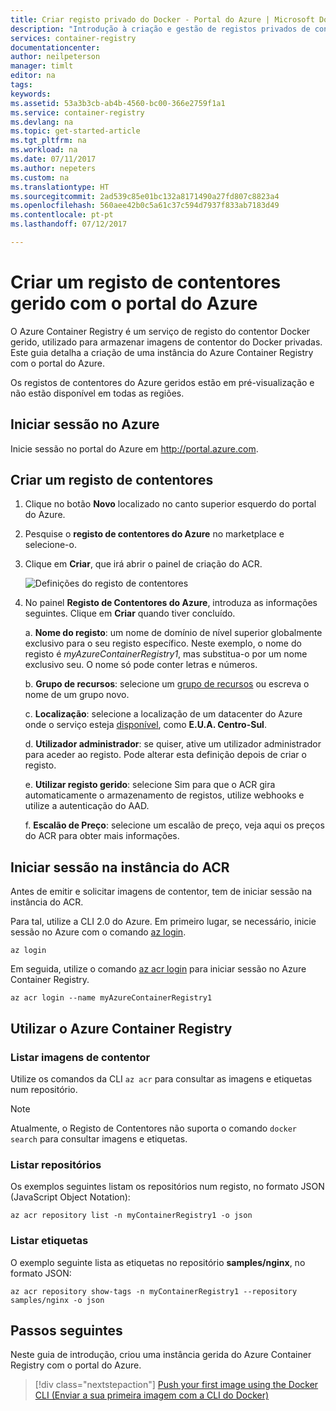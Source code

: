 ```yaml
---
title: Criar registo privado do Docker - Portal do Azure | Microsoft Docs
description: "Introdução à criação e gestão de registos privados de contentores Docker com o portal do Azure"
services: container-registry
documentationcenter: 
author: neilpeterson
manager: timlt
editor: na
tags: 
keywords: 
ms.assetid: 53a3b3cb-ab4b-4560-bc00-366e2759f1a1
ms.service: container-registry
ms.devlang: na
ms.topic: get-started-article
ms.tgt_pltfrm: na
ms.workload: na
ms.date: 07/11/2017
ms.author: nepeters
ms.custom: na
ms.translationtype: HT
ms.sourcegitcommit: 2ad539c85e01bc132a8171490a27fd807c8823a4
ms.openlocfilehash: 560aee42b0c5a61c37c594d7937f833ab7183d49
ms.contentlocale: pt-pt
ms.lasthandoff: 07/12/2017

---
```


# <a name="create-a-managed-container-registry-using-the-azure-portal"></a>Criar um registo de contentores gerido com o portal do Azure

O Azure Container Registry é um serviço de registo do contentor Docker gerido, utilizado para armazenar imagens de contentor do Docker privadas. Este guia detalha a criação de uma instância do Azure Container Registry com o portal do Azure.

Os registos de contentores do Azure geridos estão em pré-visualização e não estão disponível em todas as regiões.

## <a name="log-in-to-azure"></a>Iniciar sessão no Azure

Inicie sessão no portal do Azure em http://portal.azure.com.

## <a name="create-a-container-registry"></a>Criar um registo de contentores

1. Clique no botão **Novo** localizado no canto superior esquerdo do portal do Azure.

2. Pesquise o **registo de contentores do Azure** no marketplace e selecione-o.

3. Clique em **Criar**, que irá abrir o painel de criação do ACR.

    ![Definições do registo de contentores](./media/container-registry-get-started-portal/managed-container-registry-settings.png)

4. No painel **Registo de Contentores do Azure**, introduza as informações seguintes. Clique em **Criar** quando tiver concluído.

    a. **Nome do registo**: um nome de domínio de nível superior globalmente exclusivo para o seu registo específico. Neste exemplo, o nome do registo é *myAzureContainerRegistry1*, mas substitua-o por um nome exclusivo seu. O nome só pode conter letras e números.

    b. **Grupo de recursos**: selecione um [grupo de recursos](../azure-resource-manager/resource-group-overview.md#resource-groups) ou escreva o nome de um grupo novo.

    c. **Localização**: selecione a localização de um datacenter do Azure onde o serviço esteja [disponível](https://azure.microsoft.com/regions/services/), como **E.U.A. Centro-Sul**.

    d. **Utilizador administrador**: se quiser, ative um utilizador administrador para aceder ao registo. Pode alterar esta definição depois de criar o registo.

    e. **Utilizar registo gerido**: selecione Sim para que o ACR gira automaticamente o armazenamento de registos, utilize webhooks e utilize a autenticação do AAD.

    f. **Escalão de Preço**: selecione um escalão de preço, veja aqui os preços do ACR para obter mais informações.

## <a name="log-in-to-acr-instance"></a>Iniciar sessão na instância do ACR

Antes de emitir e solicitar imagens de contentor, tem de iniciar sessão na instância do ACR. 

Para tal, utilize a CLI 2.0 do Azure. Em primeiro lugar, se necessário, inicie sessão no Azure com o comando [az login](/cli/azure/#login). 

```azurecli
az login
```

Em seguida, utilize o comando [az acr login](/cli/azure/acr#login) para iniciar sessão no Azure Container Registry.

```azurecli-interactive
az acr login --name myAzureContainerRegistry1
```

## <a name="use-azure-container-registry"></a>Utilizar o Azure Container Registry

### <a name="list-container-images"></a>Listar imagens de contentor

Utilize os comandos da CLI `az acr` para consultar as imagens e etiquetas num repositório.

> [!NOTE]
> Atualmente, o Registo de Contentores não suporta o comando `docker search` para consultar imagens e etiquetas.

### <a name="list-repositories"></a>Listar repositórios

Os exemplos seguintes listam os repositórios num registo, no formato JSON (JavaScript Object Notation):

```azurecli
az acr repository list -n myContainerRegistry1 -o json
```

### <a name="list-tags"></a>Listar etiquetas

O exemplo seguinte lista as etiquetas no repositório **samples/nginx**, no formato JSON:

```azurecli
az acr repository show-tags -n myContainerRegistry1 --repository samples/nginx -o json
```

## <a name="next-steps"></a>Passos seguintes

Neste guia de introdução, criou uma instância gerida do Azure Container Registry com o portal do Azure.

> [!div class="nextstepaction"]
> [Push your first image using the Docker CLI (Enviar a sua primeira imagem com a CLI do Docker)](container-registry-get-started-docker-cli.md)
